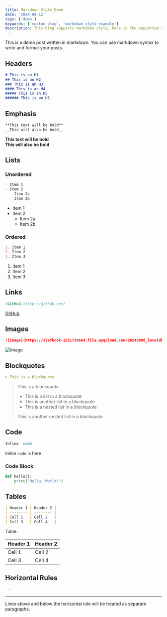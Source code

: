 ```yaml
---
title: Markdown Style Demo
date: '2024-08-12'
tags: ['demo']
keywords: ['custom blog', 'markdown style example']
description: This blog supports markdown style, here is the supported style display. You can use markdown syntax such as title, emphasis, list, link, image, quote, code, table, horizontal rule, etc.
---
```


This is a demo post written in markdown. You can use markdown syntax to write and format your posts.

## Headers

```markdown
# This is an H1
## This is an H2
### This is an H3
#### This is an H4
##### This is an H5
###### This is an H6
```

## Emphasis

```markdown
**This text will be bold**
__This will also be bold__
```

**This text will be bold**  
__This will also be bold__

## Lists

### Unordered

```markdown
- Item 1
- Item 2
  - Item 2a
  - Item 2b
```

- Item 1
- Item 2
  - Item 2a
  - Item 2b

### Ordered
    
```markdown
1. Item 1
2. Item 2
3. Item 3
```

1. Item 1
2. Item 2
3. Item 3

## Links

```markdown
[GitHub](http://github.com)
```

[GitHub](http://github.com)

## Images

```markdown
![Image](https://slefboot-1251736664.file.myqcloud.com/20240808_leveldb_source_bloom_filter_visualization.png/webp1600)
```

![Image](https://slefboot-1251736664.file.myqcloud.com/20240808_leveldb_source_bloom_filter_visualization.png/webp1600)

## Blockquotes

```markdown
> This is a blockquote
```

> This is a blockquote
> - This is a list in a blockquote
> - This is another list in a blockquote
> - This is a nested list in a blockquote
> 
> This is another nested list in a blockquote

## Code

```markdown
Inline `code`
```

Inline `code` is here.

### Code Block

```python
def hello():
    print('Hello, World!')
```

## Tables

```markdown
| Header 1 | Header 2 |
| -------- | -------- |
| Cell 1   | Cell 2   |
| Cell 3   | Cell 4   |
```

Table: 

| Header 1 | Header 2 |
| -------- | -------- |
| Cell 1   | Cell 2   |
| Cell 3   | Cell 4   |


## Horizontal Rules

```markdown
---
```

---

Lines above and below the horizontal rule will be treated as separate paragraphs.